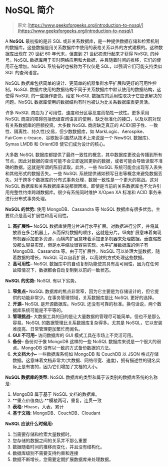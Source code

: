 # NoSQL 简介

> 原文:[https://www.geeksforgeeks.org/introduction-to-nosql/](https://www.geeksforgeeks.org/introduction-to-nosql/)

A **NoSQL** 最初指的是非 SQL 或非关系数据库，是一种提供数据存储和检索机制的数据库。这些数据是用关系数据库中使用的表格关系以外的方式建模的。这种数据库出现在 20 世纪 60 年代末，但直到 21 世纪初流行起来才获得 NoSQL 的绰号。NoSQL 数据库用于实时网络应用和大数据，并且随着时间的推移，它们的使用正在增加。NoSQL 系统有时也被称为不仅仅是 SQL，以强调它们可能支持类似 SQL 的查询语言。

NoSQL 数据库包括简单的设计、更简单的机器集群水平扩展和更好的可用性控制。NoSQL 数据库使用的数据结构不同于关系数据库中默认使用的数据结构，这使得 NoSQL 的一些操作更快。给定 NoSQL 数据库的适用性取决于它应该解决的问题。NoSQL 数据库使用的数据结构有时也被认为比关系数据库表更灵活。

许多 NoSQL 商店为了可用性、速度和分区容忍度而牺牲一致性。更多采用 NoSQL 商店的障碍包括低级查询语言的使用，缺乏标准化的接口，以及以前对现有关系数据库的巨额投资。大多数 NoSQL 商店缺乏真正的 ACID(原子性、一致性、隔离性、持久性)交易，但少数数据库，如 MarkLogic、Aerospike、FairCom c-treace、谷歌扳手(虽然从技术上来说是一个 NewSQL 数据库)、Symas LMDB 和 OrientDB 使它们成为设计的核心。

大多数 NoSQL 数据库都提供了最终一致性的概念，其中数据库更改会传播到所有节点，因此对数据的查询可能不会立即返回更新的数据，或者可能会导致读取不准确的数据，这就是所谓的陈旧读取。此外，一些 NoSQL 系统可能会出现写入丢失和其他形式的数据丢失。一些 NoSQL 系统提供诸如预写日志等概念来避免数据丢失。对于跨多个数据库的分布式事务处理，数据一致性是一个更大的挑战。这对 NoSQL 数据库和关系数据库来说都很困难。即使是当前的关系数据库也不允许引用完整性约束跨越数据库。很少有系统同时维护 X/Open XA 标准和 ACID 事务来进行分布式事务处理。

**NoSQL 的优势:**
使用 MongoDB、Cassandra 等 NoSQL 数据库有很多优势。主要优点是高可扩展性和高可用性。

1.  **高扩展性–**
    NoSQL 数据库使用分片进行水平扩展。对数据进行分区，并将其放置在多台机器上，从而保持数据的顺序，这就是分片。纵向扩展意味着向现有机器添加更多资源，而横向扩展意味着添加更多机器来处理数据。垂直缩放没那么容易实现，但是水平缩放很容易实现。水平扩展数据库的例子有 MongoDB、Cassandra 等。由于可扩展性，NoSQL 可以处理大量数据，随着数据的增长，NoSQL 可以自我扩展，以高效的方式处理这些数据。
2.  **高可用性–**
    NoSQL 数据库中的自动复制功能使其具有高可用性，因为在任何故障情况下，数据都会自动复制到以前的一致状态。

**NoSQL 的劣势:**
NoSQL 有以下劣势。

1.  **窄焦点–**
    NoSQL 数据库的焦点非常窄，因为它主要是为存储设计的，但它提供的功能非常少。在事务管理领域，关系数据库是比 NoSQL 更好的选择。
2.  **开源–**
    NoSQL 是开源数据库。NoSQL 还没有可靠的标准。换句话说，两个数据库系统可能是不平等的。
3.  **管理挑战–**
    大数据工具的目的是让大量数据的管理尽可能简单。但也不是那么容易。NoSQL 的数据管理比关系数据库复杂得多。尤其是 NoSQL，它以安装难度高、日常管理更加繁忙而闻名。
4.  **GUI 不可用–**
    访问数据库的 GUI 模式工具在市场上不灵活可用。
5.  **备份–**
    备份对于像 MongoDB 这样的一些 NoSQL 数据库来说是一个很大的弱点。MongoDB 没有以一致的方式备份数据的方法。
6.  **大文档大小–**
    一些数据库系统如 MongoDB 和 CouchDB 以 JSON 格式存储数据。这意味着文档非常大(大数据、网络带宽、速度)，拥有描述性的键名实际上是有害的，因为它们增加了文档的大小。

**NoSQL 数据库的类型:**
NoSQL 数据库的类型和属于该类别的数据库系统的名称是:

1.  MongoDB 属于基于 NoSQL 文档的数据库。
2.  **重点价值商店:**模棱两可，重复，连贯一致
3.  **表格:** Hbase，大表，累计
4.  **基于文档:** MongoDB、CouchDB、Cloudant

**NoSQL 应该什么时候用:**

1.  当需要存储和检索大量数据时。
2.  您存储的数据之间的关系并不那么重要
3.  数据随着时间的推移而变化，并且没有结构化。
4.  数据库级别不需要支持约束和连接
5.  数据不断增长，您需要定期扩展数据库来处理数据。